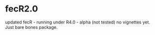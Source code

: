 # fecR2.0
updated fecR - running under R4.0 - alpha (not tested)
no vignettes yet. Just bare bones package.
